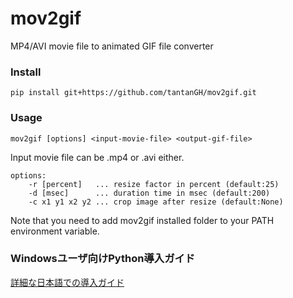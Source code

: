 # mov2gif
MP4/AVI movie file to animated GIF file converter

### Install

    pip install git+https://github.com/tantanGH/mov2gif.git

### Usage

    mov2gif [options] <input-movie-file> <output-gif-file>

Input movie file can be .mp4 or .avi either.

    options:
        -r [percent]   ... resize factor in percent (default:25)
        -d [msec]      ... duration time in msec (default:200)
        -c x1 y1 x2 y2 ... crop image after resize (default:None)

Note that you need to add mov2gif installed folder to your PATH environment variable.


### Windowsユーザ向けPython導入ガイド

[詳細な日本語での導入ガイド](https://github.com/tantanGH/distribution/blob/main/windows_python_for_x68k.md)